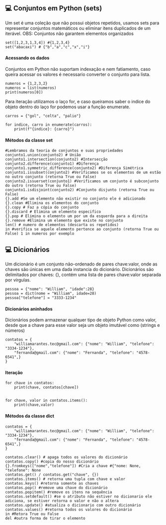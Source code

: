 ## 💻 Conjuntos em Python (sets)


Um set é uma coleção que não possui objetos repetidos, usamos sets para representar conjuntos matemáticos ou eliminar itens
duplicados de um iterável.
OBS: Conjuntos não garantem elementos organizados

```
set([1,2,3,1,3,4]) #{1,2,3,4}
set("abacaxi") # {"b","a","c","x","i"}

```

#### Acessando os dados
Conjuntos em Python não suportam indexação e nem fatiamento, caso queira acessar os valores é necessario converter o conjunto
para lista.

```
numeros = {1,2,3,2}
numeros = list(numeros)
print(numeros[0])
```

Para iteração utilizamos o laço for, e caso queiramos saber o indice do objeto dentro do laço for podemos usar a função
enumerate.

```
carros = {"gol", "celta", "palio"}

for indice, carro in enumerate(carros):
    print(f"{indice}: {carro}")
``` 

#### Métodos da classe set
```
#Lembramos da teoria de conjuntos e suas propriedades
conjunto1.union(conjunto2) # União
conjunto1.intersection(conjunto2) #Intersecção
conjunto2.difference(conjunto1) #Diferença
conjunto1.symmetric_difference(conjunto2) #Diferença Simétrica
conjunto1.issubset(conjunto2) #Verificamos se os elementos de um estão no outro conjunto (retorna True ou False)
conjunto2.issuerset(conjunto1) #Verificamos um conjunto é subconjunto do outro (retorna True ou False)
conjunto1.isdisjoint(conjunto2) #Conjunto disjunto (retorna True ou False)
{}.add #Se um elemento não existir no conjunto ele é adicionado
{}.clean #Elimina os elementos do conjunto
{}.copy # Faz a cópia do conjunto
{}.discard # Elimina um elemento especifico
{}.pop # Elimina o elemento um por um da esquerda para a direita
{}.remove #Elimina um elemento que existe no conjunto
len() # numero de elementos (descarta os repetidos)
in #verifica se aquele elemento pertence ao conjunto (retorna True ou False) 1 in numeros por exemplo
```

## 💻 Dicionários

Um dicionário é um conjunto não-ordenado de pares chave:valor, onde as chaves são únicas em uma dada instancia do dicionário.
Dicionários são delimitados por chaves: {}, contém uma lista de pares chave:valor separada por vírgulas.

```
pessoa = {"nome": "William", "idade":28}
pessoa = dict(nome = "William", idade=28)
pessoa["telefone"] = "3333-1234"

```

#### Dicionários aninhados
Dicionários podem armazenar qualquer tipo de objeto Python como valor, desde que a chave para esse valor seja um objeto imutável
como (strings e números)

```
contatos = {
    "williamarantes.tec@gmail.com": {"nome": "William", "telefone": "3334-1234"},
    "fernanda@gmail.com": {"nome": "Fernanda", "telefone": "4578-6541",}
}

```

#### Iteração
```
for chave in contatos:
    print(chave, contatos[chave])


for chave, valor in contatos.items():
    print(chave,valor)

```

#### Métodos da classe dict

```
contatos = {
    "williamarantes.tec@gmail.com": {"nome": "William", "telefone": "3334-1234"},
    "fernanda@gmail.com": {"nome": "Fernanda", "telefone": "4578-6541",}
}

contatos.clear() # apaga todos os valores do dicionário
contatos.copy() #copia do nosso dicionário
{}.fromkeys(["nome","telefone"]) #Cria a chave #{"nome: None, "telefone": None
contatos.get() / contatos.get("chave", {})
contatos.items() # retorna uma tupla com chave e valor
contatos.keys() #retorna somente as chaves
contatos.pop() #remove uma chave do dicionário
contatos.popitem() #remove os itens na sequência
contatos.setdefault() #se o atributo não estiver no dicionario ele adiciona, se estiver retorna o valor e não o altera
contatos.update() #atualiza o dicionario com outro dicionário
contatos.values() #retorna todos os valores do dicionário
in #Retora True ou False 
del #outra forma de tirar o elemento

```














